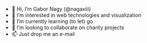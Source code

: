 - 👋 Hi, I’m Gabor Nagy (@nagaxiii)
- 👀 I’m interested in web technologies and visualization
- 🌱 I’m currently learning (to let) go
- 💞️ I’m looking to collaborate on charity projects
- 📫 Just drop me an e-mail

<!---
nagaxiii/nagaxiii is a ✨ special ✨ repository because its `README.md` (this file) appears on your GitHub profile.
You can click the Preview link to take a look at your changes.
--->

